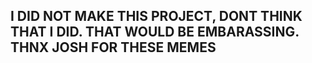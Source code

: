 ## I DID NOT MAKE THIS PROJECT, DONT THINK THAT I DID. THAT WOULD BE EMBARASSING. THNX JOSH FOR THESE MEMES

